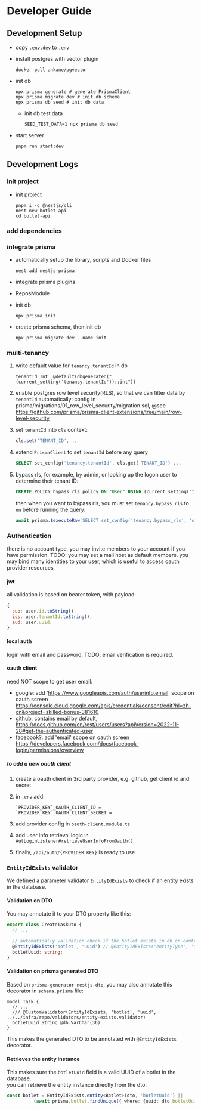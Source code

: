 # Developer Guide

## Development Setup

- copy `.env.dev` to `.env`
- install postgres with vector plugin

    ```shell
    docker pull ankane/pgvector
    ```

- init db

    ```shell
    npx prisma generate # generate PrismaClient
    npx prisma migrate dev # init db schema
    npx prisma db seed # init db data
    ```

  - init db test data

    ```shell
    SEED_TEST_DATA=1 npx prisma db seed
    ```

- start server

  ```shell
  pnpm run start:dev
  ```

## Development Logs

### init project

- init project

    ```shell
    pnpm i -g @nestjs/cli
    nest new botlet-api
    cd botlet-api
    ```

### add dependencies

### integrate prisma

- automatically setup the library, scripts and Docker files

    ```shell
    nest add nestjs-prisma
    ```

- integrate prisma plugins
- ReposModule
- init db

    ```shell
    npx prisma init
    ```

- create prisma schema, then init db

    ```shell
    npx prisma migrate dev --name init
    ```

### multi-tenancy

1. write default value for `tenancy.tenantId` in db

   ```text
   tenantId Int  @default(dbgenerated("(current_setting('tenancy.tenantId'))::int"))
   ```

2. enable postgres row level security(RLS), so that we can filter data by `tenantId` automatically:
   config in prisma/migrations/01_row_level_security/migration.sql,
   @see <https://github.com/prisma/prisma-client-extensions/tree/main/row-level-security>

3. set `tenantId` into `cls` context:

   ```ts
   cls.set('TENANT_ID', ..
   ```

4. extend `PrismaClient` to set `tenantId` before any query

   ```sql
   SELECT set_config('tenancy.tenantId', cls.get('TENANT_ID') ...
   ```

5. bypass rls, for example, by admin, or looking up the logon user to determine their tenant ID:

   ```sql
   CREATE POLICY bypass_rls_policy ON "User" USING (current_setting('tenancy.bypass_rls', TRUE)::text = 'on');
   ```

   then when you want to bypass rls, you must set `tenancy.bypass_rls` to `on` before running the query:

   ```js
   await prisma.$executeRaw`SELECT set_config('tenancy.bypass_rls', 'on', TRUE)`;
   ```

### Authentication

there is no account type, you may invite members to your account if you have permission.
TODO: you may set a mail host as default members.
you may bind many identities to your user, which is useful to access oauth provider resources,

#### jwt

all validation is based on bearer token, with payload:

  ```js
  {
    sub: user.id.toString(),
    iss: user.tenantId.toString(),
    aud: user.uuid,
  }
  ```

#### local auth

login with email and password, TODO: email verification is required.

#### oauth client

need NOT scope to get user email:

- google: add 'https://www.googleapis.com/auth/userinfo.email' scope on oauth screen <https://console.cloud.google.com/apis/credentials/consent/edit?hl=zh-cn&project=skilled-bonus-381610>
- github, contains email by default, <https://docs.github.com/en/rest/users/users?apiVersion=2022-11-28#get-the-authenticated-user>
- facebook?: add 'email' scope on oauth screen <https://developers.facebook.com/docs/facebook-login/permissions/overview>

##### to add a new oauth client

1. create a oauth client in 3rd party provider, e.g. github, get client id and secret
2. in `.env` add:

   ```config title=".env"
   `PROVIDER_KEY`_OAUTH_CLIENT_ID = 
   `PROVIDER_KEY`_OAUTH_CLIENT_SECRET = 
   ```

3. add provider config in `oauth-client.module.ts`
4. add user info retrieval logic in `AutLoginListener#retrieveUserInfoFromOauth()`
5. finally, `/api/auth/{PROVIDER_KEY}` is ready to use

### `EntityIdExists` validator

We defined a parameter validator `EntityIdExists` to check if an entity exists in the database.

#### Validation on DTO

You may annotate it to your DTO property like this:

```typescript
export class CreateTaskDto {
  // ...

  // automatically validation check if the botlet exists in db on controller requesting
  @EntityIdExists('botlet', 'uuid') // @EntityIdExists('entityType', 'fieldName')
  botletUuid: string;
}
```

#### Validation on prisma generated DTO

Based on `prisma-generator-nestjs-dto`, you may also annotate this decorator in `schema.prisma` file:

```prisma
model Task {
  // ...
  /// @CustomValidator(EntityIdExists, 'botlet', 'uuid', ../../infra/repo/validators/entity-exists.validator)
  botletUuid String @db.VarChar(36)
}
```

This makes the generated DTO to be annotated with `@EntityIdExists` decorator.

#### Retrieves the entity instance

This makes sure the `botletUuid` field is a valid UUID of a botlet in the database.  
you can retrieve the entity instance directly from the dto:

```typescript
const botlet = EntityIdExists.entity<Botlet>(dto, 'botletUuid') ||
          (await prisma.botlet.findUnique({ where: {uuid: dto.botletUuid} }));
```
